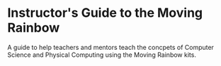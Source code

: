 Instructor's Guide to the Moving Rainbow
=======
A guide to help teachers and mentors teach the concpets of Computer Science and Physical Computing using the Moving Rainbow kits.

